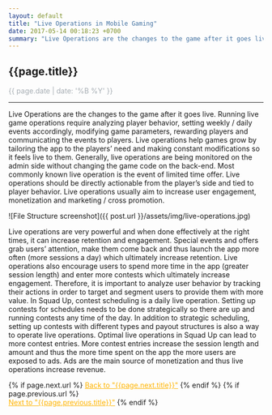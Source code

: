 ```yaml
---
layout: default
title: "Live Operations in Mobile Gaming"
date: 2017-05-14 00:18:23 +0700
summary: "Live Operations are the changes to the game after it goes live. Running live game operations require analyzing player behavior, setting weekly / daily events accordingly, modifying game parameters, rewarding players and communicating the events to players."
---
```


## {{page.title}}

<p style="color:#A7AEB4;">{{ page.date | date: '%B %Y' }}</p>

* * *

Live Operations are the changes to the game after it goes live. Running live game operations require analyzing player behavior, setting weekly / daily events accordingly, modifying game parameters, rewarding players and communicating the events to players. Live operations help games grow by tailoring the app to the players’ need and making constant modifications so it feels live to them. Generally, live operations are being monitored on the admin side without changing the game code on the back-end. Most commonly known live operation is the event of limited time offer. Live operations should be directly actionable from the player’s side and tied to player behavior. Live operations usually aim to increase user engagement, monetization and marketing / cross promotion.

![File Structure screenshot]({{ post.url }}/assets/img/live-operations.jpg)

Live operations are very powerful and when done effectively at the right times, it can increase retention and engagement. Special events and offers grab users’ attention, make them come back and thus launch the app more often (more sessions a day) which ultimately increase retention. Live operations also encourage users to spend more time in the app (greater session length) and enter more contests which ultimately increase engagement. Therefore, it is important to analyze user behavior by tracking their actions in order to target and segment users to provide them with more value. In Squad Up, contest scheduling is a daily live operation. Setting up contests for schedules needs to be done strategically so there are up and running contests any time of the day. In addition to strategic scheduling, setting up contests with different types and payout structures is also a way to operate live operations. Optimal live operations in Squad Up can lead to more contest entries. More contest entries increase the session length and amount and thus the more time spent on the app the more users are exposed to ads. Ads are the main source of monetization and thus live operations increase revenue. 

<div class="PageNavigation">
{% if page.next.url %}
<a href="{{page.next.url}}"><i title="Back" class="fa fa-long-arrow-left" style="color:#ffb400;"></i></a>
<a href="{{page.next.url}}" style="color:#ffb400;">Back to "{{page.next.title}}"</a>
{% endif %}
{% if page.previous.url %}
<br />
<a href="{{page.previous.url}}"><i title="Next" class="fa fa-long-arrow-right" style="color:#ffb400;"></i></a>
<a href="{{page.previous.url}}" style="color:#ffb400;">Next to "{{page.previous.title}}"</a>
{% endif %}
</div>